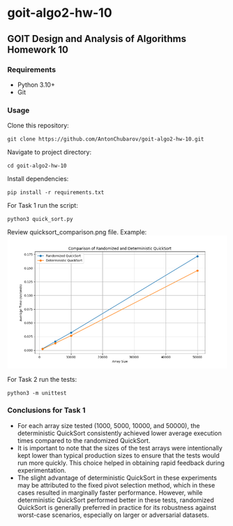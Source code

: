 # goit-algo2-hw-10

## GOIT Design and Analysis of Algorithms Homework 10

### Requirements

- Python 3.10+
- Git

### Usage

Clone this repository:

```shell
git clone https://github.com/AntonChubarov/goit-algo2-hw-10.git
```

Navigate to project directory:

```shell
cd goit-algo2-hw-10
```

Install dependencies:

```shell
pip install -r requirements.txt
```

For Task 1 run the script:

```shell
python3 quick_sort.py
```

Review quicksort_comparison.png file.
Example:
![Plot](quicksort_comparison.png)

For Task 2 run the tests:

```shell
python3 -m unittest
```

### Conclusions for Task 1

- For each array size tested (1000, 5000, 10000, and 50000), the deterministic QuickSort consistently achieved lower
average execution times compared to the randomized QuickSort.
- It is important to note that the sizes of the test arrays were intentionally kept lower than typical production sizes to
ensure that the tests would run more quickly. This choice helped in obtaining rapid feedback during experimentation.
- The slight advantage of deterministic QuickSort in these experiments may be attributed to the fixed pivot selection
method, which in these cases resulted in marginally faster performance. However, while deterministic QuickSort performed
better in these tests, randomized QuickSort is generally preferred in practice for its robustness against worst-case
scenarios, especially on larger or adversarial datasets.
